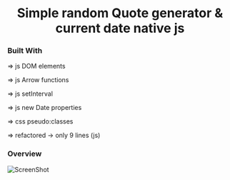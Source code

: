 <h1 align="center">Simple random Quote generator & current date native js</h1>

### Built With

=> js DOM elements

=> js Arrow functions

=> js setInterval

=> js new Date properties

=> css pseudo:classes

=> refactored -> only 9 lines (js)

### Overview

![ScreenShot](https://raw.github.com/carlossalvadordiaz/randomQuoteGenerator/master/images/rqg.png)